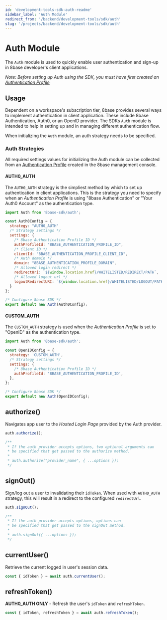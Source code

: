 ```yaml
---
id: 'development-tools-sdk-auth-readme'
sidebar_label: 'Auth Module'
redirect_from: '/backend/development-tools/sdk/auth'
slug: '/projects/backend/development-tools/sdk/auth'
---
```


# Auth Module

The `Auth` module is used to quickly enable user authentication and sign-up in 8base developer's client applications.

_Note: Before setting up Auth using the SDK, you must have first created an [Authentication Profile](/docs/8base-console/authentication)_

## Usage

Dependent on a workspace's subscription tier, 8base provides several ways to implement authentication in client application. These include 8base Authentication, Auth0, or an OpenID provider. The SDKs `Auth` module is intended to help in setting up and in managing different authentication flow.

When initializing the `Auth` module, an auth strategy needs to be specified.

### Auth Strategies

All required settings values for initializing the Auth module can be collected from an [Authentication Profile](/docs/8base-console/authentication#authorization) created in the 8base management console.

#### AUTH0_AUTH

The `AUTH0_AUTH` strategy is the simpliest method by which to set up authentication in client applications. This is the strategy you need to specify when an _Authentication Profile_ is using "8base Authentication" or "Your Auth0 Account" as the authentication type.

```javascript
import Auth from '8base-sdk/auth';

const Auth0Config = {
  strategy: "AUTH0_AUTH"
  /* Strategy settings */
  settings: {
    /* 8base Authentication Profile ID */
    authProfileId: "8BASE_AUTHENTICATION_PROFILE_ID",
    /* Client ID */
    clientId: "8BASE_AUTHENTICATION_PROFILE_CLIENT_ID",
    /* Auth domain */
    domain: "8BASE_AUTHENTICATION_PROFILE_DOMAIN",
    /* Allowed login redirect */
    redirectUri: `${window.location.href}/WHITELISTED/REDIRECT/PATH`,
    /* Allowed logout url */
    logoutRedirectURI: `${window.location.href}/WHITELISTED/LOGOUT/PATH`
  }
};

/* Configure 8base SDK */
export default new Auth(Auth0Config);
```

#### CUSTOM_AUTH

The `CUSTOM_AUTH` strategy is used when the _Authentication Profile_ is set to "OpenID" as the authentication type.

```javascript
import Auth from '8base-sdk/auth';

const OpenIDConfig = {
  strategy: 'CUSTOM_AUTH',
  /* Strategy settings */
  settings: {
    /* 8base Authentication Profile ID */
    authProfileId: '8BASE_AUTHENTICATION_PROFILE_ID',
  },
};

/* Configure 8base SDK */
export default new Auth(OpenIDConfig);
```

## authorize()

Navigates app user to the _Hosted Login Page_ provided by the Auth provider.

```javascript
auth.authorize();

/**
 * If the auth provider accepts options, two optional arguments can
 * be specified that get passed to the authorize method.
 *
 * auth.authorize("provider_name", { ...options });
 */
```

## signOut()

Sign/log out a user to invalidating their `idToken`. When used with `AUTH0_AUTH` strategy, this will result in a redirect to the configured `redirectUrl`.

```javascript
auth.signOut();

/**
 * If the auth provider accepts options, options can
 * be specified that get passed to the signOut method.
 *
 * auth.signOut({ ...options });
 */
```

## currentUser()

Retrieve the current logged in user's session data.

```javascript
const { idToken } = await auth.currentUser();
```

## refreshToken()

**AUTH0_AUTH ONLY** - Refresh the user's `idToken` and `refreshToken`.

```javascript
const { idToken, refreshToken } = await auth.refreshToken();
```
